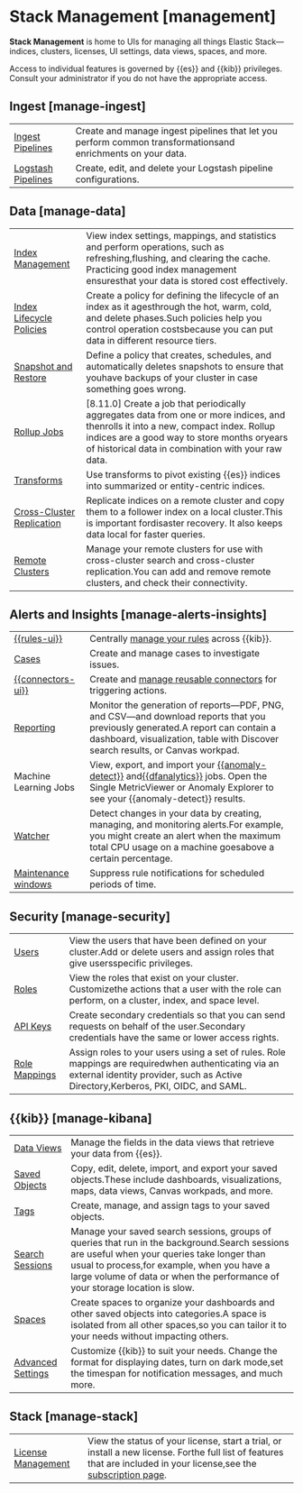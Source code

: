 # Stack Management [management]

**Stack Management** is home to UIs for managing all things Elastic Stack— indices, clusters, licenses, UI settings, data views, spaces, and more.

Access to individual features is governed by {{es}} and {{kib}} privileges. Consult your administrator if you do not have the appropriate access.


## Ingest [manage-ingest]

|     |     |
| --- | --- |
| [Ingest Pipelines](../../../manage-data/ingest/transform-enrich/ingest-pipelines.md) | Create and manage ingest pipelines that let you perform common transformationsand enrichments on your data. |
| [Logstash Pipelines](logstash://reference/logstash-centralized-pipeline-management.md) | Create, edit, and delete your Logstash pipeline configurations. |


## Data [manage-data]

|     |     |
| --- | --- |
| [Index Management](../../../manage-data/lifecycle/index-lifecycle-management/index-management-in-kibana.md) | View index settings, mappings, and statistics and perform operations, such as refreshing,flushing, and clearing the cache. Practicing good index management ensuresthat your data is stored cost effectively. |
| [Index Lifecycle Policies](../../../manage-data/lifecycle/index-lifecycle-management.md) | Create a policy for defining the lifecycle of an index as it agesthrough the hot, warm, cold, and delete phases.Such policies help you control operation costsbecause you can put data in different resource tiers. |
| [Snapshot and Restore](../../../deploy-manage/tools/snapshot-and-restore.md) | Define a policy that creates, schedules, and automatically deletes snapshots to ensure that youhave backups of your cluster in case something goes wrong. |
| [Rollup Jobs](../../../manage-data/lifecycle/rollup.md) | [8.11.0] Create a job that periodically aggregates data from one or more indices, and thenrolls it into a new, compact index. Rollup indices are a good way to store months oryears of historical data in combination with your raw data. |
| [Transforms](../../../explore-analyze/transforms.md) | Use transforms to pivot existing {{es}} indices into summarized or entity-centric indices. |
| [Cross-Cluster Replication](/deploy-manage/tools/cross-cluster-replication/set-up-cross-cluster-replication.md) | Replicate indices on a remote cluster and copy them to a follower index on a local cluster.This is important fordisaster recovery. It also keeps data local for faster queries. |
| [Remote Clusters](/deploy-manage/remote-clusters/remote-clusters-self-managed.md) | Manage your remote clusters for use with cross-cluster search and cross-cluster replication.You can add and remove remote clusters, and check their connectivity. |


## Alerts and Insights [manage-alerts-insights]

|     |     |
| --- | --- |
| [{{rules-ui}}](../../../explore-analyze/alerts-cases.md) | Centrally [manage your rules](../../../explore-analyze/alerts-cases/alerts/create-manage-rules.md) across {{kib}}. |
| [Cases](../../../explore-analyze/alerts-cases/cases.md) | Create and manage cases to investigate issues. |
| [{{connectors-ui}}](../../../deploy-manage/manage-connectors.md) | Create and [manage reusable connectors](../../../deploy-manage/manage-connectors.md) for triggering actions. |
| [Reporting](../../../explore-analyze/report-and-share.md) | Monitor the generation of reports—PDF, PNG, and CSV—and download reports that you previously generated.A report can contain a dashboard, visualization, table with Discover search results, or Canvas workpad. |
| Machine Learning Jobs | View, export, and import your [{{anomaly-detect}}](../../../explore-analyze/machine-learning/anomaly-detection.md) and[{{dfanalytics}}](../../../explore-analyze/machine-learning/data-frame-analytics.md) jobs. Open the Single MetricViewer or Anomaly Explorer to see your {{anomaly-detect}} results. |
| [Watcher](../../../explore-analyze/alerts-cases/watcher.md) | Detect changes in your data by creating, managing, and monitoring alerts.For example, you might create an alert when the maximum total CPU usage on a machine goesabove a certain percentage. |
| [Maintenance windows](../../../explore-analyze/alerts-cases/alerts/maintenance-windows.md) | Suppress rule notifications for scheduled periods of time. |


## Security [manage-security]

|     |     |
| --- | --- |
| [Users](../../../deploy-manage/security.md) | View the users that have been defined on your cluster.Add or delete users and assign roles that give usersspecific privileges. |
| [Roles](../../../deploy-manage/users-roles/cluster-or-deployment-auth/defining-roles.md) | View the roles that exist on your cluster. Customizethe actions that a user with the role can perform, on a cluster, index, and space level. |
| [API Keys](../../../deploy-manage/api-keys/elasticsearch-api-keys.md) | Create secondary credentials so that you can send requests on behalf of the user.Secondary credentials have the same or lower access rights. |
| [Role Mappings](../../../deploy-manage/users-roles/cluster-or-deployment-auth/mapping-users-groups-to-roles.md) | Assign roles to your users using a set of rules. Role mappings are requiredwhen authenticating via an external identity provider, such as Active Directory,Kerberos, PKI, OIDC, and SAML. |


## {{kib}} [manage-kibana]

|     |     |
| --- | --- |
| [Data Views](../../../explore-analyze/find-and-organize/data-views.md) | Manage the fields in the data views that retrieve your data from {{es}}. |
| [Saved Objects](/explore-analyze/find-and-organize/saved-objects.md) | Copy, edit, delete, import, and export your saved objects.These include dashboards, visualizations, maps, data views, Canvas workpads, and more. |
| [Tags](../../../explore-analyze/find-and-organize/tags.md) | Create, manage, and assign tags to your saved objects. |
| [Search Sessions](../../../explore-analyze/discover/search-sessions.md) | Manage your saved search sessions, groups of queries that run in the background.Search sessions are useful when your queries take longer than usual to process,for example, when you have a large volume of data or when the performance of your storage location is slow. |
| [Spaces](../../../deploy-manage/manage-spaces.md) | Create spaces to organize your dashboards and other saved objects into categories.A space is isolated from all other spaces,so you can tailor it to your needs without impacting others. |
| [Advanced Settings](asciidocalypse://docs/kibana/docs/reference/advanced-settings.md) | Customize {{kib}} to suit your needs. Change the format for displaying dates, turn on dark mode,set the timespan for notification messages, and much more. |


## Stack [manage-stack]

|     |     |
| --- | --- |
| [License Management](../../../deploy-manage/license/manage-your-license-in-self-managed-cluster.md) | View the status of your license, start a trial, or install a new license. Forthe full list of features that are included in your license,see the [subscription page](https://www.elastic.co/subscriptions). |

